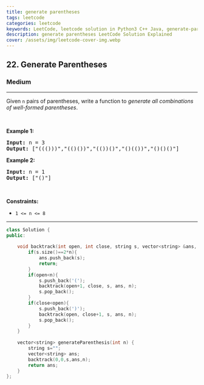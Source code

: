 ```yaml
---
title: generate parentheses
tags: leetcode
categories: leetcode
keywords: LeetCode, leetcode solution in Python3 C++ Java, generate-parentheses solution
description: generate parentheses LeetCode Solution Explained
cover: /assets/img/leetcode-cover-img.webp
---
```





<h2>22. Generate Parentheses</h2><h3>Medium</h3><hr><div><p>Given <code>n</code> pairs of parentheses, write a function to <em>generate all combinations of well-formed parentheses</em>.</p>

<p>&nbsp;</p>
<p><strong>Example 1:</strong></p>
<pre><strong>Input:</strong> n = 3
<strong>Output:</strong> ["((()))","(()())","(())()","()(())","()()()"]
</pre><p><strong>Example 2:</strong></p>
<pre><strong>Input:</strong> n = 1
<strong>Output:</strong> ["()"]
</pre>
<p>&nbsp;</p>
<p><strong>Constraints:</strong></p>

<ul>
	<li><code>1 &lt;= n &lt;= 8</code></li>
</ul>
</div>

---




```cpp
class Solution {
public:
    
    void backtrack(int open, int close, string s, vector<string> &ans, int n){
        if(s.size()==2*n){
            ans.push_back(s);
            return;
        }
        if(open<n){
            s.push_back('(');
            backtrack(open+1, close, s, ans, n);
            s.pop_back();
        }
        if(close<open){
            s.push_back(')');
            backtrack(open, close+1, s, ans, n);
            s.pop_back();
        }
    }
    
    vector<string> generateParenthesis(int n) {
        string s="";
        vector<string> ans;
        backtrack(0,0,s,ans,n);
        return ans;
    }
};
```
